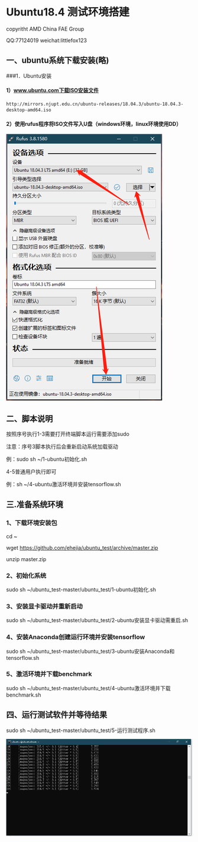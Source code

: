 # Ubuntu18.4 测试环境搭建 

copyritht AMD China FAE Group

QQ:77124019 weichat:littlefox123 

## 一、ubuntu系统下载安装(略)

###1．Ubuntu安装

####  1）www.ubuntu.com下载ISO安装文件
  
    http://mirrors.njupt.edu.cn/ubuntu-releases/18.04.3/ubuntu-18.04.3-desktop-amd64.iso
	
####  2）使用rufus程序将ISO文件写入U盘（windows环境，linux环境使用DD）
  
![image](https://github.com/ehejia/ubuntu_test/raw/master/images/isotousb.png)

## 二、脚本说明

按照序号执行1-3需要打开终端脚本运行需要添加sudo

注意：序号3脚本执行后会重新启动系统加载驱动

例：sudo sh ~/1-ubuntu初始化.sh

4-5普通用户执行即可

例：sh ~/4-ubuntu激活环境并安装tensorflow.sh

## 三.准备系统环境

### 1、下载环境安装包

cd ~

wget https://github.com/ehejia/ubuntu_test/archive/master.zip

unzip master.zip

### 2、初始化系统

sudo sh ~/ubuntu_test-master/ubuntu_test/1-ubuntu初始化.sh

### 3、安装显卡驱动并重新启动

sudo sh ~/ubuntu_test-master/ubuntu_test/2-ubuntu安装显卡驱动需重启.sh 

### 4、安装Anaconda创建运行环境并安装tensorflow

sudo sh ~/ubuntu_test-master/ubuntu_test/3-ubuntu安装Anaconda和tensorflow.sh

### 5、激活环境并下载benchmark

sudo sh ~/ubuntu_test-master/ubuntu_test/4-ubuntu激活环境并下载benchmark.sh

## 四、运行测试软件并等待结果

sudo sh ~/ubuntu_test-master/ubuntu_test/5-运行测试程序.sh

![image](https://github.com/ehejia/ubuntu_test/raw/master/images/5.png)

